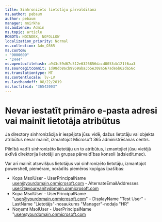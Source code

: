 ```yaml
---
title: Sinhronizēto lietotāju pārvaldīšana
ms.author: pebaum
author: pebaum
manager: mnirkhe
ms.audience: Admin
ms.topic: article
ROBOTS: NOINDEX, NOFOLLOW
localization_priority: Normal
ms.collection: Adm_O365
ms.custom:
- "9000609"
- "2444"
ms.openlocfilehash: a943c59d67c512e6326856dacd0053db121f6aa3
ms.sourcegitcommit: 1d98db8acb9959aba3b5e308a567ade6b62da56c
ms.translationtype: MT
ms.contentlocale: lv-LV
ms.lasthandoff: 08/22/2019
ms.locfileid: "36542003"
---
```

# <a name="unable-to-set-primary-email-address-or-change-user-attributes"></a>Nevar iestatīt primāro e-pasta adresi vai mainīt lietotāja atribūtus

Ja directory sinhronizācija ir iespējota jūsu vidē, dažus lietotāju vai objekta atribūtus nevar mainīt, izmantojot Microsoft 365 administrēšanas centrs.

Pilnībā vadīt sinhronizēto lietotāju un to atribūtus, izmantojiet jūsu vietējā aktīvā direktorija lietotāji un grupas pārvaldības konsoli (adsiedit.msc).  

Var arī mainīt atsevišķus lietotājus vai sinhronizēto lietotāju, izmantojot powershell, piemēram, norādīts piemēros kopīgas īpašības: 
- Kopa MsolUser - UserPrincipalName user@yourdomain.onmicrosoft.com - AlternateEmailAddresses user2@yourvanitydomain.onmicrosoft.com
- Kopa MsolUser - UserPrincipalName "user@yourdomain.onmicrosoft.com" - DisplayName "Test User" - LastName "Lietotājs"-nosaukums "Manager"-nodaļa "HR"
- Noņemt MsolUser - UserPrincipalName "user@yourdomain.onmicrosoft.com